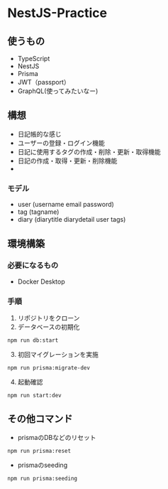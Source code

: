 
# NestJS-Practice

## 使うもの
- TypeScript
- NestJS
- Prisma
- JWT（passport）
- GraphQL(使ってみたいなー)

## 構想
- 日記帳的な感じ
- ユーザーの登録・ログイン機能
- 日記に使用するタグの作成・削除・更新・取得機能
- 日記の作成・取得・更新・削除機能
- 

### モデル
- user (username email password)
- tag (tagname)
- diary (diarytitle diarydetail user tags)

## 環境構築

### 必要になるもの
- Docker Desktop

### 手順
1. リポジトリをクローン
2. データベースの初期化
```
npm run db:start
```
3. 初回マイグレーションを実施
```
npm run prisma:migrate-dev
```
4. 起動確認
```
npm run start:dev
```

## その他コマンド

- prismaのDBなどのリセット
```
npm run prisma:reset
```

- prismaのseeding
```
npm run prisma:seeding
```
